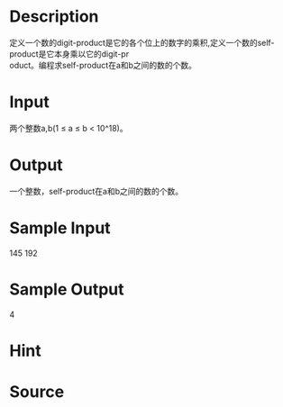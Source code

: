 
# Description

<div class="content"><div>定义一个数的digit-product是它的各个位上的数字的乘积,定义一个数的self-product是它本身乘以它的digit-pr</div>
<div>oduct。编程求self-product在a和b之间的数的个数。</div></div>

# Input

<div class="content"><p>两个整数a,b(1 ≤ a ≤ b &lt; 10^18)。</p></div>

# Output

<div class="content"><p>一个整数，self-product在a和b之间的数的个数。</p></div>

# Sample Input

<div class="content"><span class="sampledata">145 192</span></div>

# Sample Output

<div class="content"><span class="sampledata">4</span></div>

# Hint

<div class="content"><p></p></div>

# Source

<div class="content"><p><a href="problemset.php?search="></a></p></div>

